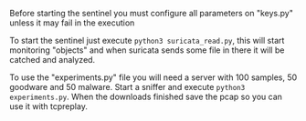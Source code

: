 Before starting the sentinel you must configure all parameters on "keys.py" unless it may fail in the execution

To start the sentinel just execute ```python3 suricata_read.py```, this will start monitoring "objects" and when suricata sends some file in there it will be catched and analyzed.

To use the "experiments.py" file you will need a server with 100 samples, 50 goodware and 50 malware. Start a sniffer and execute ```python3 experiments.py```. When the downloads finished save the pcap so you can use it with tcpreplay.
